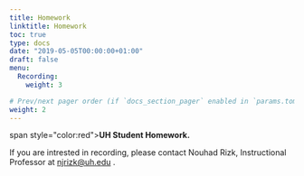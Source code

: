 ```yaml
---
title: Homework
linktitle: Homework
toc: true
type: docs
date: "2019-05-05T00:00:00+01:00"
draft: false
menu:
  Recording:
    weight: 3

# Prev/next pager order (if `docs_section_pager` enabled in `params.toml`)
weight: 2
---
```


span style="color:red">**UH Student Homework.**</span>



If you are intrested in recording, please contact Nouhad Rizk, Instructional Professor  at <span style="color:blue">njrizk@uh.edu</span> .
